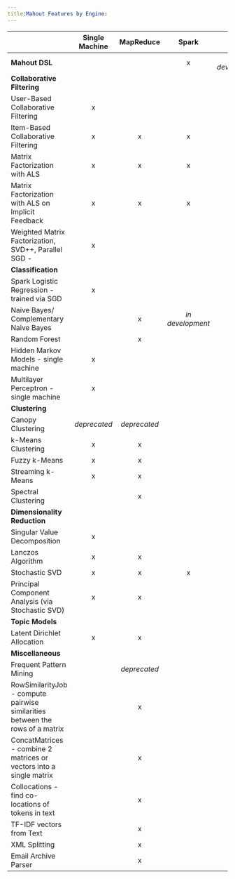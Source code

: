```yaml
---
title:Mahout Features by Engine:
---
```

|                    | Single Machine | MapReduce | Spark | h2o 
---------------------------------------------|:----------------:|:-----------:|:------:|:---:|
**Mahout DSL**| | | x | *in development*|
**Collaborative Filtering**|
User-Based Collaborative Filtering           | x |
Item-Based Collaborative Filtering           | x | x | x |
Matrix Factorization with ALS | x | x | x |
Matrix Factorization with ALS on Implicit Feedback | x | x | x |
Weighted Matrix Factorization, SVD++, Parallel SGD - | x |
**Classification**| | |
 Spark Logistic Regression - trained via SGD   | x |
    Naive Bayes/ Complementary Naive Bayes  | | x | *in development* |
    Random Forest | | x|
    Hidden Markov Models - single machine  | x |
    Multilayer Perceptron - single machine | x |
**Clustering**||
    Canopy Clustering  | *deprecated* | *deprecated*| 
    k-Means Clustering   | x | x |  
    Fuzzy k-Means   | x | x |  
    Streaming k-Means   | x | x |  
    Spectral Clustering   |  | x |  
**Dimensionality Reduction**||
    Singular Value Decomposition | x | 
    Lanczos Algorithm  | x | x | 
    Stochastic SVD  | x | x | x |
    Principal Component Analysis (via Stochastic SVD) | x | x |
**Topic Models**||
    Latent Dirichlet Allocation  | x | x |
**Miscellaneous**||
    Frequent Pattern Mining  |  | *deprecated* |
    RowSimilarityJob - compute pairwise similarities between the rows of a matrix  |  | x | 
    ConcatMatrices - combine 2 matrices or vectors into a single matrix |  | x |
    Collocations - find co-locations of tokens in text |  | x |
    TF-IDF vectors from Text |  | x |
    XML Splitting|  | x |
    Email Archive Parser |  | x | 



